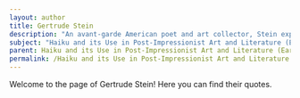 ```yaml
---
layout: author
title: Gertrude Stein
description: "An avant-garde American poet and art collector, Stein experimented with form and style in her writing. While not a Haiku poet in the traditional sense, her works reflected a kind of minimalism that resonates with the brevity and imagery of Haiku, often exploring the relationship between language and visual art."
subject: "Haiku and its Use in Post-Impressionist Art and Literature (Early 20th century)"
parent: Haiku and its Use in Post-Impressionist Art and Literature (Early 20th century)
permalink: /Haiku and its Use in Post-Impressionist Art and Literature (Early 20th century)/authors/Gertrude-Stein/
---
```


Welcome to the page of Gertrude Stein! Here you can find their quotes.
